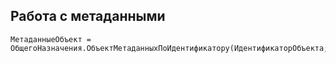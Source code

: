## Работа с метаданными

``` bsl
МетаданныеОбъект = ОбщегоНазначения.ОбъектМетаданныхПоИдентификатору(ИдентификаторОбъекта;
```
